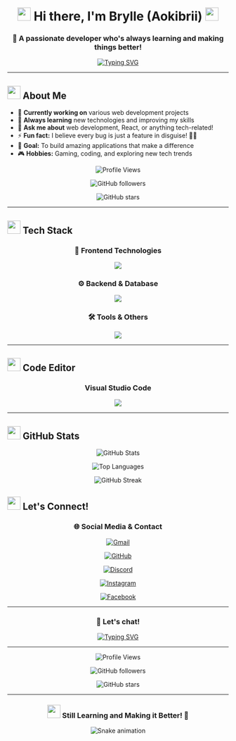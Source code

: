 <div align="center">

# <img src="https://raw.githubusercontent.com/MartinHeinz/MartinHeinz/master/wave.gif" width="30px"> Hi there, I'm **Brylle** (Aokibrii) <img src="https://raw.githubusercontent.com/MartinHeinz/MartinHeinz/master/wave.gif" width="30px">

### 🚀 A passionate developer who's always learning and making things better!

[![Typing SVG](https://readme-typing-svg.herokuapp.com?font=Fira+Code&size=22&duration=3000&pause=1000&color=07119C&center=true&vCenter=true&width=600&lines=Learning+Coding!%F0%9F%8E%89)](https://git.io/typing-svg)

</div>

---

## <img src="https://media.giphy.com/media/WUlplcMpOCEmTGBtBW/giphy.gif" width="30"> About Me

- 🔭 **Currently working on** various web development projects
- 🌱 **Always learning** new technologies and improving my skills  
- 💬 **Ask me about** web development, React, or anything tech-related!
- ⚡ **Fun fact:** I believe every bug is just a feature in disguise! 🐛✨
- 🎯 **Goal:** To build amazing applications that make a difference
- 🎮 **Hobbies:** Gaming, coding, and exploring new tech trends

<div align="center">

![Profile Views](https://komarev.com/ghpvc/?username=Aokibrii&color=00D4FF&style=for-the-badge&label=Profile+Views)

![GitHub followers](https://img.shields.io/github/followers/Aokibrii?color=00D4FF&style=for-the-badge&label=Followers)

![GitHub stars](https://img.shields.io/github/stars/Aokibrii?color=00D4FF&style=for-the-badge&label=Stars)

</div>

---

## <img src="https://media2.giphy.com/media/QssGEmpkyEOhBCb7e1/giphy.gif?cid=ecf05e47a0n3gi1bfqntqmeb8ymcjz5z8m3w1oqtpldsx8yx&rid=giphy.gif" width="30"> Tech Stack

<div align="center">

### 🎨 **Frontend Technologies**
<p align="center">
  <img src="https://skillicons.dev/icons?i=react,html,css,js,vite" />
</p>

### ⚙️ **Backend & Database**
<p align="center">
  <img src="https://skillicons.dev/icons?i=nodejs,php,python,express,mongodb,mysql" />
</p>

### 🛠️ **Tools & Others**
<p align="center">
  <img src="https://skillicons.dev/icons?i=git,discordjs,vscode" />
</p>

</div>

---

## <img src="https://media.giphy.com/media/1GEATImIxEXVR79Dhk/giphy.gif" width="30"> Code Editor

<div align="center">

### Visual Studio Code
<p align="center">
   <img src="https://skillicons.dev/icons?i=vscode" />
</p>

</div>

---

## <img src="https://media.giphy.com/media/iIqmM5tTjmpOB9mpbn/giphy.gif" width="30"> GitHub Stats

<div align="center">

![GitHub Stats](https://github-readme-stats.vercel.app/api?username=Aokibrii&show_icons=true&theme=tokyonight&hide_border=true&count_private=true&bg_color=0D1117&title_color=00D4FF&text_color=FFFFFF&icon_color=00D4FF)

![Top Languages](https://github-readme-stats.vercel.app/api/top-langs/?username=Aokibrii&layout=compact&theme=tokyonight&hide_border=true&bg_color=0D1117&title_color=00D4FF&text_color=FFFFFF)

![GitHub Streak](https://github-readme-streak-stats.herokuapp.com/?user=Aokibrii&theme=tokyonight&hide_border=true&background=0D1117&stroke=00D4FF&ring=00D4FF&fire=00D4FF&currStreakNum=00D4FF&sideNums=00D4FF&currStreakLabel=00D4FF&sideLabels=00D4FF&dates=FFFFFF)

</div>


## <img src="https://media.giphy.com/media/LnQjpWaON8nhr21vNW/giphy.gif" width="30"> Let's Connect!

<div align="center">

### 🌐 **Social Media & Contact**

[![Gmail](https://img.shields.io/badge/Gmail-bryanpalay119@gmail.com-D14836?style=for-the-badge&logo=gmail&logoColor=white)](mailto:bryanpalay119@gmail.com)

[![GitHub](https://img.shields.io/badge/GitHub-Aokibrii-181717?style=for-the-badge&logo=github&logoColor=white)](https://github.com/Aokibrii)

[![Discord](https://img.shields.io/badge/Discord-Server-5865F2?style=for-the-badge&logo=discord&logoColor=white)](https://discord.gg/YjJFt7dUWJ)

[![Instagram](https://img.shields.io/badge/Instagram-Aokinyccc-E4405F?style=for-the-badge&logo=instagram&logoColor=white)](https://instagram.com/aokinyccc)

[![Facebook](https://img.shields.io/badge/Facebook-Bryan%20Palay-1877F2?style=for-the-badge&logo=facebook&logoColor=white)](https://facebook.com/bryan.palay)

</div>

---

<div align="center">

### 💬 **Let's chat!**

[![Typing SVG](https://readme-typing-svg.herokuapp.com?font=Fira+Code&size=20&duration=3000&pause=1000&color=07119C&center=true&vCenter=true&width=500&lines=Always+open+to+collaboration!;Let's+build+something+amazing!;Feel+free+to+reach+out!%F0%9F%98%8A)](https://git.io/typing-svg)

</div>

---

<div align="center">

![Profile Views](https://komarev.com/ghpvc/?username=Aokibrii&color=00D4FF&style=for-the-badge&label=Profile+Views)

![GitHub followers](https://img.shields.io/github/followers/Aokibrii?color=00D4FF&style=for-the-badge&label=Followers)

![GitHub stars](https://img.shields.io/github/stars/Aokibrii?color=00D4FF&style=for-the-badge&label=Stars)

</div>

---

<div align="center">

### <img src="https://media.giphy.com/media/WUlplcMpOCEmTGBtBW/giphy.gif" width="30"> **Still Learning and Making it Better!** 💪

![Snake animation](https://github.com/Aokibrii/Aokibrii/blob/output/github-contribution-grid-snake.svg)

</div>
